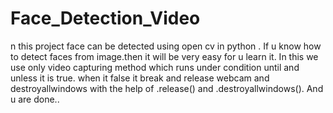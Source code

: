 # Face_Detection_Video
n this project face can be detected using open cv in python .
If u know how to detect faces from image.then it will be very easy for u learn it.
In this we use only video capturing method which runs under condition until and unless it is true.
when it false it break and release webcam and destroyallwindows with the help of .release() and .destroyallwindows().
And u are done..
